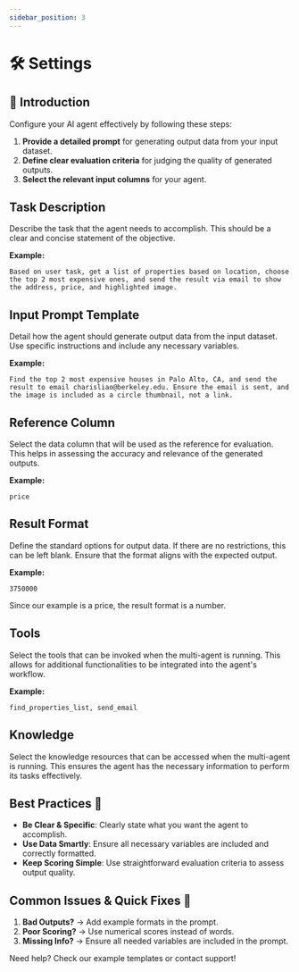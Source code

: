 ```yaml
---
sidebar_position: 3
---
```


# 🛠️ Settings

## 🌟 Introduction

Configure your AI agent effectively by following these steps:

1. **Provide a detailed prompt** for generating output data from your input dataset.
2. **Define clear evaluation criteria** for judging the quality of generated outputs.
3. **Select the relevant input columns** for your agent.

## Task Description

Describe the task that the agent needs to accomplish. This should be a clear and concise statement of the objective.

**Example:**

```
Based on user task, get a list of properties based on location, choose the top 2 most expensive ones, and send the result via email to show the address, price, and highlighted image.
```

## Input Prompt Template

Detail how the agent should generate output data from the input dataset. Use specific instructions and include any necessary variables.

**Example:**

```
Find the top 2 most expensive houses in Palo Alto, CA, and send the result to email charisliao@berkeley.edu. Ensure the email is sent, and the image is included as a circle thumbnail, not a link.
```

## Reference Column

Select the data column that will be used as the reference for evaluation. This helps in assessing the accuracy and relevance of the generated outputs.

**Example:**

```
price
```

## Result Format

Define the standard options for output data. If there are no restrictions, this can be left blank. Ensure that the format aligns with the expected output.

**Example:**

```
3750000
```

Since our example is a price, the result format is a number.

## Tools

Select the tools that can be invoked when the multi-agent is running. This allows for additional functionalities to be integrated into the agent's workflow.

**Example:**

```
find_properties_list, send_email
```

## Knowledge

Select the knowledge resources that can be accessed when the multi-agent is running. This ensures the agent has the necessary information to perform its tasks effectively.

## Best Practices 🎯

- **Be Clear & Specific**: Clearly state what you want the agent to accomplish.
- **Use Data Smartly**: Ensure all necessary variables are included and correctly formatted.
- **Keep Scoring Simple**: Use straightforward evaluation criteria to assess output quality.

## Common Issues & Quick Fixes 🔧

1. **Bad Outputs?** → Add example formats in the prompt.
2. **Poor Scoring?** → Use numerical scores instead of words.
3. **Missing Info?** → Ensure all needed variables are included in the prompt.

Need help? Check our example templates or contact support!
